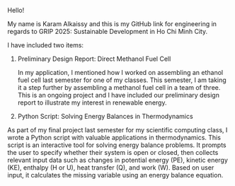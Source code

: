 Hello!

My name is Karam Alkaissy and this is my GitHub link for engineering in regards to GRIP 2025: Sustainable Development in Ho Chi Minh City.

I have included two items:

1. Preliminary Design Report: Direct Methanol Fuel Cell
   
   In my application, I mentioned how I worked on assembling an ethanol fuel cell last semester for one of my classes. This semester, I am taking it a step further by assembling a methanol fuel cell in a team of three. This is an ongoing project and I have included our preliminary design report to illustrate my interest in renewable energy.

2. Python Script: Solving Energy Balances in Thermodynamics

As part of my final project last semester for my scientific computing class, I wrote a Python script with valuable applications in thermodynamics. This script is an interactive tool for solving energy balance problems. It prompts the user to specify whether their system is open or closed, then collects relevant input data such as changes in potential energy (PE), kinetic energy (KE), enthalpy (H or U), heat transfer (Q), and work (W). Based on user input, it calculates the missing variable using an energy balance equation.
